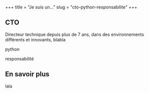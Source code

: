 +++
title = "Je suis un..."
slug = "cto-python-responsabilite"
+++


## CTO

Directeur technique depuis plus de 7 ans, dans des environnements différents et innovants, blabla


python

responsabilité

## En savoir plus

lala
